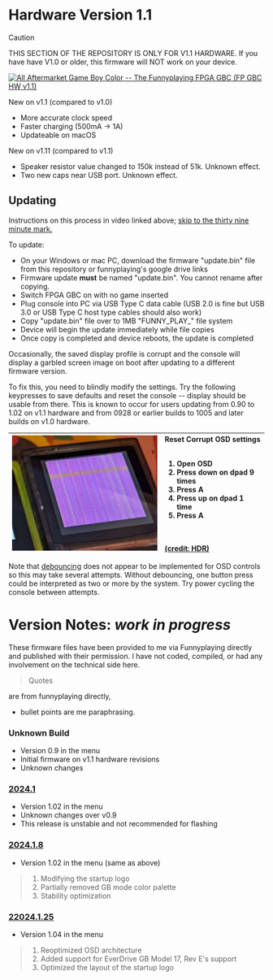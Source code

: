 # Hardware Version 1.1

> [!CAUTION]
> THIS SECTION OF THE REPOSITORY IS ONLY FOR V1.1 HARDWARE. If you have have V1.0 or older, this firmware will NOT work on your device. 

[![All Aftermarket Game Boy Color -- The Funnyplaying FPGA GBC (FP GBC HW v1.1)](https://img.youtube.com/vi/YM7wYx_SsRY/0.jpg)](https://www.youtube.com/watch?v=YM7wYx_SsRY)

New on v1.1 (compared to v1.0)
* More accurate clock speed
* Faster charging (500mA -> 1A)
* Updateable on macOS

New on v1.11 (compared to v1.1)
* Speaker resistor value changed to 150k instead of 51k. Unknown effect.
* Two new caps near USB port. Unknown effect. 
 

## Updating

Instructions on this process in video linked above; [skip to the thirty nine minute mark.](https://youtu.be/YM7wYx_SsRY&t=2341)

To update: 
* On your Windows or mac PC, download the firmware "update.bin" file from this repository or funnyplaying's google drive links
* Firmware update **must** be named "update.bin". You cannot rename after copying.
* Switch FPGA GBC on with no game inserted
* Plug console into PC via USB Type C data cable (USB 2.0 is fine but USB 3.0 or USB Type C host type cables should also work)
* Copy "update.bin" file over to 1MB "FUNNY_PLAY_" file system
* Device will begin the update immediately while file copies
* Once copy is completed and device reboots, the update is completed

Occasionally, the saved display profile is corrupt and the console will display a garbled screen image on boot after updating to a different firmware version. 

To fix this, you need to blindly modify the settings. Try the following keypresses to save defaults and reset the console -- display should be usable from there. This is known to occur for users updating from 0.90 to 1.02 on v1.1 hardware and from 0928 or earlier builds to 1005 and later builds on v1.0 hardware. 

| [<img src="../media/purple_screen.jpg" width="350" />](../media/purple_screen.jpg) | Reset Corrupt OSD settings<br><br><ol><li>Open OSD</li><li>Press down on dpad 9 times</li><li>Press A</li><li>Press up on dpad 1 time</li><li>Press A</li></ol><br><br>[(credit: HDR)](https://twitter.com/MartinRefseth) |
| :---: | :--- |

Note that [debouncing](https://www.techtarget.com/whatis/definition/debouncing) does not appear to be implemented for OSD controls so this may take several attempts. Without debouncing, one button press could be interpreted as two or more by the system. Try power cycling the console between attempts. 


# Version Notes: *work in progress*

These firmware files have been provided to me via Funnyplaying directly and published with their permission. I have not coded, compiled, or had any involvement on the technical side here. 

> Quotes

are from funnyplaying directly, 

* bullet points are me paraphrasing.

### Unknown Build
* Version 0.9 in the menu
* Initial firmware on v1.1 hardware revisions
* Unknown changes

### [2024.1](2024.1)
* Version 1.02 in the menu
* Unknown changes over v0.9
* This release is unstable and not recommended for flashing

### [2024.1.8](2024.1.8)
* Version 1.02 in the menu (same as above)
> 1. Modifying the startup logo
> 2. Partially removed GB mode color palette
> 3. Stability optimization

### [22024.1.25](2024.1.25)
* Version 1.04 in the menu
> 1. Reoptimized OSD architecture
> 2. Added support for EverDrive GB Model 17, Rev E's support
> 3. Optimized the layout of the startup logo


